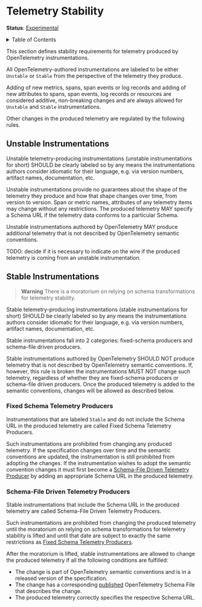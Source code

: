 # Telemetry Stability

**Status**: [Experimental](document-status.md)

<details>
<summary>Table of Contents</summary>

<!-- toc -->

- [Unstable Instrumentations](#unstable-instrumentations)
- [Stable Instrumentations](#stable-instrumentations)
  * [Fixed Schema Telemetry Producers](#fixed-schema-telemetry-producers)
  * [Schema-File Driven Telemetry Producers](#schema-file-driven-telemetry-producers)

<!-- tocstop -->

</details>

This section defines stability requirements for telemetry produced by
OpenTelemetry instrumentations.

All OpenTelemetry-authored instrumentations are labeled to be either `Unstable` or `Stable`
from the perspective of the telemetry they produce.

Adding of new metrics, spans, span events or log records and adding of
new attributes to spans, span events, log records or resources are considered
additive, non-breaking changes and are always allowed for `Unstable` and `Stable`
instrumentations.

Other changes in the produced telemetry are regulated by the following rules.

## Unstable Instrumentations

Unstable telemetry-producing instrumentations (unstable instrumentations for short) SHOULD
be clearly labeled so by any means the instrumentations authors consider idiomatic for
their language, e.g. via version numbers, artifact names, documentation, etc.

Unstable instrumentations provide no guarantees about the shape of
the telemetry they produce and how that shape changes over time, from version to version.
Span or metric names, attributes of any telemetry items may change without any
restrictions. The produced telemetry MAY specify a Schema URL if the telemetry data
conforms to a particular Schema.

Unstable instrumentations authored by OpenTelemetry MAY produce additional telemetry that
is not described by OpenTelemetry semantic conventions.

TODO: decide if it is necessary to indicate on the wire if the produced telemetry is
coming from an unstable instrumentation.

## Stable Instrumentations

> **Warning**
> There is a moratorium on relying on schema transformations for telemetry stability.

Stable telemetry-producing instrumentations (stable instrumentations for short) SHOULD
be clearly labeled so by any means the instrumentations authors consider idiomatic for
their language, e.g. via version numbers, artifact names, documentation, etc.

Stable instrumentations fall into 2 categories: fixed-schema producers and schema-file
driven producers.

Stable instrumentations authored by OpenTelemetry SHOULD NOT produce telemetry that is
not described by OpenTelemetry semantic conventions. If, however, this rule is broken the
instrumentations MUST NOT change such telemetry, regardless of whether they
are fixed-schema producers or schema-file driven producers. Once the produced telemetry
is added to the semantic conventions, changes will be allowed as described below.

### Fixed Schema Telemetry Producers

Instrumentations that are labeled `Stable` and do not include the Schema URL in the
produced telemetry are called Fixed Schema Telemetry Producers.

Such instrumentations are prohibited from changing any produced telemetry. If the
specification changes over time and the semantic conventions are updated, the
instrumentation is still prohibited from adopting the changes. If the instrumentation
wishes to adopt the semantic convention changes it must first become a
[Schema-File Driven Telemetry Producer](#schema-file-driven-telemetry-producers) by
adding an appropriate Schema URL in the produced telemetry.

### Schema-File Driven Telemetry Producers

Stable instrumentations that include the Schema URL in the produced telemetry are
called Schema-File Driven Telemetry Producers.

Such instrumentations are prohibited from changing the produced telemetry until
the moratorium on relying on schema transformations for telemetry stability is lifted
and until that date are subject to exactly the same restrictions as
[Fixed Schema Telemetry Producers](#fixed-schema-telemetry-producers).

After the moratorium is lifted, stable instrumentations are allowed to change the produced telemetry
if all the following conditions are fulfilled:

- The change is part of OpenTelemetry semantic conventions and is in a released
  version of the specification.
- The change has a corresponding [published](schemas/README.md#opentelemetry-schema)
  OpenTelemetry Schema File that describes the change.
- The produced telemetry correctly specifies the respective Schema URL.
